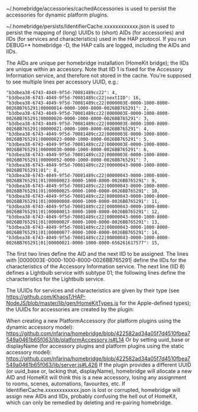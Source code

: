 ~/.homebridge/accessories/cachedAccessories is used to persist the accessories for dynamic platform plugins.

~/.homebridge/persists/IdentifierCache.xxxxxxxxxxxx.json is used to persist the mapping of (long) UUIDs to (short) AIDs (for accessories) and IIDs (for services and characteristics) used in the HAP protocol. If you run DEBUG=* homebridge -D, the HAP calls are logged, including the AIDs and IIDs.

The AIDs are unique per homebridge installation (HomeKit bridge); the IIDs are unique within an accessory. Note that IID 1 is fixed for the Accessory Information service, and therefore not stored in the cache. You're supposed to see multiple lines per accessory UUID, e.g.:

    "b3dbea38-6743-4049-9f5d-70081489cc22": 4,
    "b3dbea38-6743-4049-9f5d-70081489cc22|nextIID": 16,
    "b3dbea38-6743-4049-9f5d-70081489cc22|0000003E-0000-1000-8000-0026BB765291|00000014-0000-1000-8000-0026BB765291": 2,
    "b3dbea38-6743-4049-9f5d-70081489cc22|0000003E-0000-1000-8000-0026BB765291|00000020-0000-1000-8000-0026BB765291": 3,
    "b3dbea38-6743-4049-9f5d-70081489cc22|0000003E-0000-1000-8000-0026BB765291|00000021-0000-1000-8000-0026BB765291": 4,
    "b3dbea38-6743-4049-9f5d-70081489cc22|0000003E-0000-1000-8000-0026BB765291|00000023-0000-1000-8000-0026BB765291": 5,
    "b3dbea38-6743-4049-9f5d-70081489cc22|0000003E-0000-1000-8000-0026BB765291|00000030-0000-1000-8000-0026BB765291": 6,
    "b3dbea38-6743-4049-9f5d-70081489cc22|0000003E-0000-1000-8000-0026BB765291|00000052-0000-1000-8000-0026BB765291": 7,
    "b3dbea38-6743-4049-9f5d-70081489cc22|00000043-0000-1000-8000-0026BB765291|01": 8,
    "b3dbea38-6743-4049-9f5d-70081489cc22|00000043-0000-1000-8000-0026BB765291|01|00000023-0000-1000-8000-0026BB765291": 9,
    "b3dbea38-6743-4049-9f5d-70081489cc22|00000043-0000-1000-8000-0026BB765291|01|00000025-0000-1000-8000-0026BB765291": 10,
    "b3dbea38-6743-4049-9f5d-70081489cc22|00000043-0000-1000-8000-0026BB765291|01|00000008-0000-1000-8000-0026BB765291": 11,
    "b3dbea38-6743-4049-9f5d-70081489cc22|00000043-0000-1000-8000-0026BB765291|01|00000013-0000-1000-8000-0026BB765291": 12,
    "b3dbea38-6743-4049-9f5d-70081489cc22|00000043-0000-1000-8000-0026BB765291|01|0000002F-0000-1000-8000-0026BB765291": 13,
    "b3dbea38-6743-4049-9f5d-70081489cc22|00000043-0000-1000-8000-0026BB765291|01|00000077-0000-1000-8000-0026BB765291": 14,
    "b3dbea38-6743-4049-9f5d-70081489cc22|00000043-0000-1000-8000-0026BB765291|01|00000021-0000-1000-8000-656261617577": 15,
The first two lines define the AID and the next IID to be assigned. The lines with |0000003E-0000-1000-8000-0026BB765291| define the IIDs for the characteristics of the Accessory Information service. The next line (IID 8) defines a Lightbulb service with subtype 01; the following lines define the characteristics for the Lightbulb service.

The UUIDs for services and characteristics are given by their type (see https://github.com/KhaosT/HAP-NodeJS/blob/master/lib/gen/HomeKitTypes.js for the Apple-defined types); the UUIDs for accessories are created by the plugin:

When creating a new PlatformAccessory (for platform plugins using the dynamic accessory model):
https://github.com/nfarina/homebridge/blob/422582ad34a05f7d4510fbea7549a0461b65f063/lib/platformAccessory.js#L14
Or by setting uuid_base or displayName (for accessory plugins and platform plugins using the static accessory model):
https://github.com/nfarina/homebridge/blob/422582ad34a05f7d4510fbea7549a0461b65f063/lib/server.js#L426
If the plugin provides a different UUID (or uuid_base or, lacking that, displayName), homebridge will allocate a new AID and HomeKit will think this is a new accessory, losing any assignment to rooms, scenes, automations, favourites, etc. If IdentifierCache.xxxxxxxxxxxx.json is lost or corrupted, homebridge will assign new AIDs and IIDs, probably confusing the hell out of HomeKit, which can only be remedied by deleting and re-pairing homebridge.